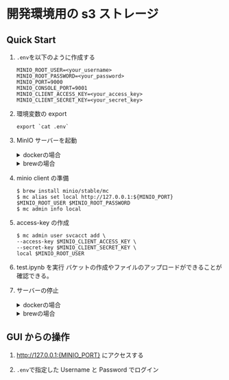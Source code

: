 # 開発環境用の s3 ストレージ

## Quick Start

1. `.env`を以下のように作成する

   ```.env
   MINIO_ROOT_USER=<your_username>
   MINIO_ROOT_PASSWORD=<your_password>
   MINIO_PORT=9000
   MINIO_CONSOLE_PORT=9001
   MINIO_CLIENT_ACCESS_KEY=<your_access_key>
   MINIO_CLIENT_SECRET_KEY=<your_secret_key>
   ```

1. 環境変数の export

   ```
   export `cat .env`
   ```

1. MinIO サーバーを起動
   <details>
   <summary>dockerの場合</summary>
   <pre><code>$ docker-compose up -d</code></pre>
   </details>

   <details>
   <summary>brewの場合</summary>
   <pre><code>$ brew install minio/stable/minio
   $ minio server ./data \
   --address :${MINIO_PORT} \
   --console-address :${MINIO_CONSOLE_PORT}</code></pre>
    </details>

1. minio client の準備
   ```
   $ brew install minio/stable/mc
   $ mc alias set local http://127.0.0.1:${MINIO_PORT} $MINIO_ROOT_USER $MINIO_ROOT_PASSWORD
   $ mc admin info local
   ```
1. access-key の作成

   ```
   $ mc admin user svcacct add \
   --access-key $MINIO_CLIENT_ACCESS_KEY \
   --secret-key $MINIO_CLIENT_SECRET_KEY \
   local $MINIO_ROOT_USER
   ```

1. test.ipynb を実行
   バケットの作成やファイルのアップロードができることが確認できる。

1. サーバーの停止
   <details>
   <summary>dockerの場合</summary>
   <pre><code>$ docker-compose down</code></pre>
   </details>

   <details>
   <summary>brewの場合</summary>
   <code>Ctrl + C</code>で
   </details>

## GUI からの操作

1. http://127.0.0.1:{MINIO_PORT} にアクセスする

1. `.env`で指定した Username と Password でログイン
